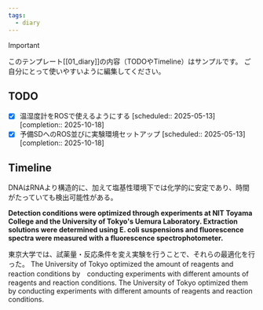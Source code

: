 ```yaml
---
tags:
  - diary
---
```

> [!IMPORTANT]
> このテンプレート[[01_diary]]の内容（TODOやTimeline）はサンプルです。
> ご自分にとって使いやすいように編集してください。

## TODO

- [x] 温湿度計をROSで使えるようにする   [scheduled:: 2025-05-13]  [completion:: 2025-10-18]
- [x] 予備SDへのROS並びに実験環境セットアップ   [scheduled:: 2025-05-13]  [completion:: 2025-10-18]

## Timeline
DNAはRNAより構造的に、加えて塩基性環境下では化学的に安定であり、時間がたっていても検出可能性がある。

**Detection conditions were optimized through experiments at NIT Toyama College and the University of Tokyo's Uemura Laboratory. Extraction solutions were determined using E. coli suspensions and fluorescence spectra were measured with a fluorescence spectrophotometer.**

東京大学では、試薬量・反応条件を変え実験を行うことで、それらの最適化を行った。
The University of Tokyo optimized the amount of reagents and reaction conditions by　conducting experiments with different amounts of reagents and reaction conditions.
The University of Tokyo optimized them by conducting experiments with different amounts of reagents and reaction conditions.